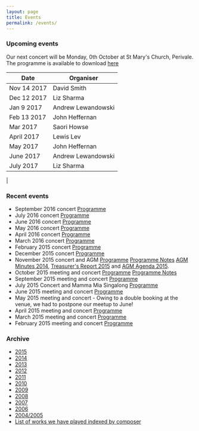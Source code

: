 ```yaml
---
layout: page
title: Events 
permalink: /events/
---
```

### Upcoming events

Our next concert will be Monday, 0th October at St Mary's Church, Perivale. 
The programme is available to download [here](/assets/programmes/Programme_16.10.pdf)

| Date | Organiser |
|------|-----------|
|Nov 14 2017|David Smith|
|Dec 12 2017|Liz Sharma|
|Jan 9 2017|Andrew Lewandowski|
|Feb 13 2017|John Heffernan|
|Mar 2017|Saori Howse|
|April 2017|Lewis Lev|
|May 2017|John Heffernan|
|June 2017|Andrew Lewandowski|
|July 2017|Liz Sharma|
 
|
### Recent events
- September 2016 concert [Programme](/assets/programmes/Programme_16.09.pdf)
- July 2016 concert [Programme](/assets/programmes/Programme_16.07.pdf)
- June 2016 concert [Programme](/assets/programmes/Programme_16.06.pdf) 
- May 2016 concert [Programme](/assets/programmes/Programme_16.05.pdf)
- April 2016 concert [Programme](/assets/programmes/Programme_16.04.pdf)
- March 2016 concert [Programme](/assets/programmes/Programme_16.03.pdf)
- February 2015 concert [Programme](/assets/programmes/programme_16.02.pdf)
- December 2015 concert [Programme](/assets/programmes/programme_15.12.pdf)
- November 2015 concert and AGM  [Programme](/assets/programmes/programme_15.11.pdf) [Programme Notes](/assets/programmes/201511-programme.pdf) [AGM Minutes 2014](/assets/agm-minutes-2014.doc), 
  [Treasurer's Report 2015](/assets/treasurers_report2015.doc) and [AGM Agenda 2015](/assets/a.g.m.-agenda-2015.doc).
- October 2015 meeting and concert [Programme](/assets/programmes/programme_15.10.pdf) [Programme Notes](programme_15.10-notes.pdf)
- September 2015 meeting and concert [Programme](/assets/programmes/programme_15.09.pdf) 
- July 2015 Concert and Mamma Mia Singalong [Programme](/assets/programmes/programme_15.07.pdf)
- June 2015 meeting and concert [Programme](/assets/programmes/programme_15.06.pdf)
- May 2015 meeting and concert - Owing to a double booking at the venue, we had to postpone our meetup to June! 
- April 2015 meeting and concert [Programme](/assets/programmes/programme_15.04.pdf)
- March 2015 meeting and concert [Programme](/assets/programmes/programme_15.03.pdf)
- February 2015 meeting and concert [Programme](/assets/programmes/programme_15.02.pdf)

### Archive

- [2015](/assets/archives/2015-summary.pdf)
- [2014](/assets/archives/ecms-archive-2014-summary.pdf)
- [2013](/assets/archives/ecms-archive-2013-summary.pdf)
- [2012](/assets/archives/ecms-archive-2012-summary.pdf)
- [2011](/assets/archives/ecms-archive-2011-summary.pdf)
- [2010](/assets/archives/ecms-archive-2010-summary.pdf)
- [2009](/assets/archives/ecms-archive-2009-summary.pdf)
- [2008](/assets/archives/ecms-archive-2008-summary.pdf)
- [2007](/assets/archives/ecms-archive-2007-summary.pdf)
- [2006](/assets/archives/ecms-archive-2006-summary.pdf)
- [2004/2005](/assets/archives/ecms-archive-2004-and-2005-summary.pdf)
- [List of works we have played indexed by composer](/assets/composer-index-to-july-2015.pdf)

